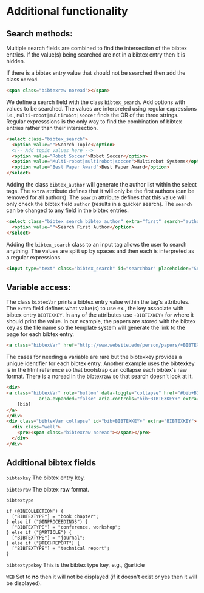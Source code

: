 # Additional functionality

## Search methods: 

Multiple search fields are combined to find the intersection of the bibtex entries. If the value(s) being searched are not in a bibtex entry then it is hidden. 

If there is a bibtex entry value that should not be searched then add the class `noread`.
```html
<span class="bibtexraw noread"></span>
```

We define a search field with the class `bibtex_search`. Add options with values to be searched. The values are interpreted using regular expressions i.e., `Multi-robot|multirobot|soccer` finds the OR of the three strings. Regular expresssions is the only way to find the combination of bibtex entries rather than their intersection.
```html
<select class="bibtex_search">
  <option value="">Search Topic</option>
  <!-- Add topic values here -->
  <option value="Robot Soccer">Robot Soccer</option>
  <option value="Multi-robot|multirobot|soccer">Multirobot Systems</option>
  <option value="Best Paper Award">Best Paper Award</option>
</select>
```

Adding the class `bibtex_author` will generate the author list within the select tags. The `extra` attribute defines that it will only be the first authors (can be removed for all authors). The `search` attribute defines that this value will only check the bibtex field `author` (results in a quicker search). The `search` can be changed to any field in the bibtex entries.
```html
<select class="bibtex_search bibtex_author" extra="first" search="author">
  <option value="">Search First Author</option>
</select>
```

Adding the `bibtex_search` class to an input tag allows the user to search anything. The values are split up by spaces and then each is interpreted as a regular expressions.
```html
<input type="text" class="bibtex_search" id="searchbar" placeholder="Search publications">
```

## Variable access:

The class `bibtexVar` prints a bibtex entry value within the tag's attributes. The `extra` field defines what value(s) to use ex., the key associate with bibtex entry `BIBTEXKEY`. In any of the attributes use `+BIBTEXKEY+` for where it should print the value. In our example, the papers are stored with the bibtex key as the file name so the template system will generate the link to the page for each bibtex entry. 
```html
<a class="bibtexVar" href="http://www.website.edu/person/papers/+BIBTEXKEY+.pdf" extra="BIBTEXKEY">
```

The cases for needing a variable are rare but the bibtexkey provides a unique identifier for each bibtex entry. Another example uses the bibtexkey is in the html reference so that bootstrap can collapse each bibtex's raw format. There is a noread in the bibtexraw so that search doesn't look at it.
```html
<div>
<a class="bibtexVar" role="button" data-toggle="collapse" href="#bib+BIBTEXKEY+" 
            aria-expanded="false" aria-controls="bib+BIBTEXKEY+" extra="BIBTEXKEY">
	[bib]
</a>
</div>
<div class="bibtexVar collapse" id="bib+BIBTEXKEY+" extra="BIBTEXKEY">
  <div class="well">
	<pre><span class="bibtexraw noread"></span></pre>
  </div>
</div>
```

## Additional bibtex fields

`bibtexkey` The bibtex entry key.

`bibtexraw` The bibtex raw format.

`bibtextype`
```
if (@INCOLLECTION") {
  ["BIBTEXTYPE"] = "book chapter";
} else if ("@INPROCEEDINGS") {
  ["BIBTEXTYPE"] = "conference, workshop";
} else if ("@ARTICLE") {
  ["BIBTEXTYPE"] = "journal";
} else if ("@TECHREPORT") {
  ["BIBTEXTYPE"] = "technical report";
}   
```

`bibtextypekey` This is the bibtex type key, e.g., @article

`WEB` Set to **no** then it will not be displayed (if it doesn't exist or yes then it will be displayed).

